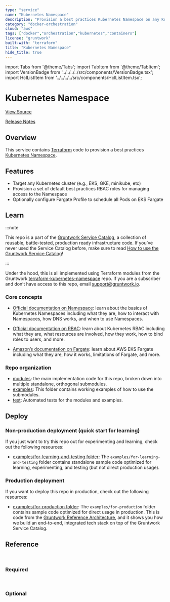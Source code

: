 ```yaml
---
type: "service"
name: "Kubernetes Namespace"
description: "Provision a best practices Kubernetes Namespace on any Kubernetes Cluster."
category: "docker-orchestration"
cloud: "aws"
tags: ["docker","orchestration","kubernetes","containers"]
license: "gruntwork"
built-with: "terraform"
title: "Kubernetes Namespace"
hide_title: true
---
```


import Tabs from '@theme/Tabs';
import TabItem from '@theme/TabItem';
import VersionBadge from '../../../../src/components/VersionBadge.tsx';
import HclListItem from '../../../../src/components/HclListItem.tsx';

<VersionBadge version="0.85.0" lastModifiedVersion="0.83.0"/>

# Kubernetes Namespace


<a href="https://github.com/gruntwork-io/terraform-aws-service-catalog/tree/master/modules/services/k8s-namespace" className="link-button">View Source</a>

<a href="https://github.com/gruntwork-io/terraform-aws-service-catalog/releases?q=services%2Fk8s-namespace" className="link-button" title="Release notes for only the service catalog versions which impacted this service.">Release Notes</a>

## Overview

This service contains [Terraform](https://www.terraform.io) code to provision a best practices
[Kubernetes Namespace](https://kubernetes.io/docs/concepts/overview/working-with-objects/namespaces/).

## Features

*   Target any Kubernetes cluster (e.g., EKS, GKE, minikube, etc)
*   Provision a set of default best practices RBAC roles for managing access to the Namespace
*   Optionally configure Fargate Profile to schedule all Pods on EKS Fargate

## Learn

:::note

This repo is a part of the [Gruntwork Service Catalog](https://github.com/gruntwork-io/terraform-aws-service-catalog/),
a collection of reusable, battle-tested, production ready infrastructure code.
If you’ve never used the Service Catalog before, make sure to read
[How to use the Gruntwork Service Catalog](https://docs.gruntwork.io/reference/services/intro/overview)!

:::

Under the hood, this is all implemented using Terraform modules from the Gruntwork
[terraform-kubernetes-namespace](https://github.com/gruntwork-io/terraform-kubernetes-namespace) repo. If you are a
subscriber and don’t have access to this repo, email <support@gruntwork.io>.

### Core concepts

*   [Official documentation on Namespace](https://kubernetes.io/docs/concepts/overview/working-with-objects/namespaces/):
    learn about the basics of Kubernetes Namespaces including what they are, how to interact with Namespaces, how DNS
    works, and when to use Namespaces.

*   [Official documentation on RBAC](https://kubernetes.io/docs/reference/access-authn-authz/rbac/): learn about
    Kubernetes RBAC including what they are, what resources are involved, how they work, how to bind roles to users, and
    more.

*   [Amazon’s documentation on Fargate](https://docs.aws.amazon.com/eks/latest/userguide/fargate.html): learn about AWS
    EKS Fargate including what they are, how it works, limitations of Fargate, and more.

### Repo organization

*   [modules](https://github.com/gruntwork-io/terraform-aws-service-catalog/tree/master/modules): the main implementation code for this repo, broken down into multiple standalone, orthogonal submodules.
*   [examples](https://github.com/gruntwork-io/terraform-aws-service-catalog/tree/master/examples): This folder contains working examples of how to use the submodules.
*   [test](https://github.com/gruntwork-io/terraform-aws-service-catalog/tree/master/test): Automated tests for the modules and examples.

## Deploy

### Non-production deployment (quick start for learning)

If you just want to try this repo out for experimenting and learning, check out the following resources:

*   [examples/for-learning-and-testing folder](https://github.com/gruntwork-io/terraform-aws-service-catalog/tree/master/examples/for-learning-and-testing): The
    `examples/for-learning-and-testing` folder contains standalone sample code optimized for learning, experimenting, and
    testing (but not direct production usage).

### Production deployment

If you want to deploy this repo in production, check out the following resources:

*   [examples/for-production folder](https://github.com/gruntwork-io/terraform-aws-service-catalog/tree/master/examples/for-production): The `examples/for-production` folder contains sample code
    optimized for direct usage in production. This is code from the
    [Gruntwork Reference Architecture](https://gruntwork.io/reference-architecture), and it shows you how we build an
    end-to-end, integrated tech stack on top of the Gruntwork Service Catalog.

## Reference

<Tabs>
<TabItem value="inputs" label="Inputs" default>

<br/>

### Required

<HclListItem name="name" requirement="required" description="Name of the Namespace to create." type="string"/>


<br/>


### Optional

<HclListItem name="annotations" requirement="optional" description="Map of string key default pairs that can be used to store arbitrary metadata on the namespace and roles. See the Kubernetes Reference for more info (https://kubernetes.io/docs/concepts/overview/working-with-objects/annotations/)." type="map" typeDetails="map(string)" defaultValue="{}"/>

<HclListItem name="eks_cluster_name" requirement="optional" description="Name of the EKS cluster where the Namespace will be created. Required when <a href=#schedule_pods_on_fargate><code>schedule_pods_on_fargate</code></a> is `true`." type="string" defaultValue="null"/>

<HclListItem name="full_access_rbac_entities" requirement="optional" description="The list of RBAC entities that should have full access to the Namespace." type="list" typeDetails="list(object({
    # The type of entity. One of User, Group, or ServiceAccount
    kind = string
    # The name of the entity (e.g., the username or group name, depending on kind).
    name = string
    # The namespace where the entity is located. Only used for ServiceAccount.
    namespace = string
  }))" defaultValue="[]"/>

<HclListItem name="labels" requirement="optional" description="Map of string key value pairs that can be used to organize and categorize the namespace and roles. See the Kubernetes Reference for more info (https://kubernetes.io/docs/concepts/overview/working-with-objects/labels/)." type="map" typeDetails="map(string)" defaultValue="{}"/>

<HclListItem name="pod_execution_iam_role_arn" requirement="optional" description="ARN of IAM Role to use as the Pod execution role for Fargate. Required if <a href=#schedule_pods_on_fargate><code>schedule_pods_on_fargate</code></a> is true." type="string" defaultValue="null"/>

<HclListItem name="read_only_access_rbac_entities" requirement="optional" description="The list of RBAC entities that should have read only access to the Namespace." type="list" typeDetails="list(object({
    # The type of entity. One of User, Group, or ServiceAccount
    kind = string
    # The name of the entity (e.g., the username or group name, depending on kind).
    name = string
    # The namespace where the entity is located. Only used for ServiceAccount.
    namespace = string
  }))" defaultValue="[]"/>

<HclListItem name="schedule_pods_on_fargate" requirement="optional" description="When true, will create a Fargate Profile that matches all Pods in the Namespace. This means that all Pods in the Namespace will be scheduled on Fargate. Note that this value is only used if <a href=#kubeconfig_auth_type><code>kubeconfig_auth_type</code></a> is eks, as Fargate profiles can only be created against EKS clusters." type="bool" defaultValue="false"/>

<HclListItem name="worker_vpc_subnet_ids" requirement="optional" description="The subnet IDs to use for EKS worker nodes. Used when provisioning Pods on to Fargate. At least 1 subnet is required if <a href=#schedule_pods_on_fargate><code>schedule_pods_on_fargate</code></a> is true." type="list" typeDetails="list(string)" defaultValue="[]"/>

</TabItem>
<TabItem value="outputs" label="Outputs">

<br/>

<HclListItem name="namespace_name" requirement="required" description="The name of the created namespace."/>

<HclListItem name="namespace_rbac_access_all_role" requirement="required" description="The name of the rbac role that grants admin level permissions on the namespace."/>

<HclListItem name="namespace_rbac_access_read_only_role" requirement="required" description="The name of the rbac role that grants read only permissions on the namespace."/>

</TabItem>
</Tabs>


<!-- ##DOCS-SOURCER-START
{"sourcePlugin":"service-catalog-api","hash":"b8cb37deb1e31ad8b138371c83d9d5da"}
##DOCS-SOURCER-END -->
